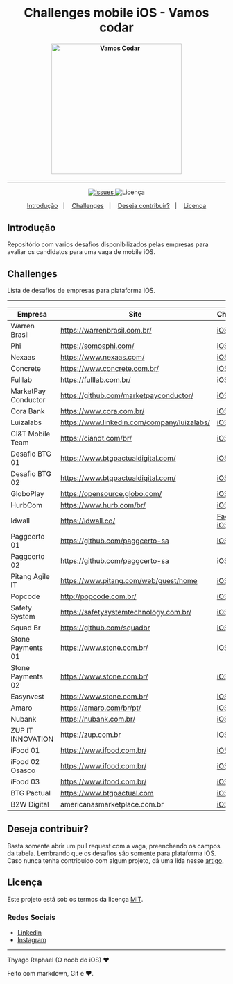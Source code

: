 <h1 align="center">
  <strong>Challenges mobile iOS - Vamos codar</strong>
</h1>

<h4 align="center">
    <img alt="Vamos Codar" title="Challenges mobile iOS" src="./images/challenges.jpg" width="300px" />
</h4>
<hr />
<p align="center">
  <a href="https://github.com/thyagoraphael/desafios-mobile-ios/issues"><img alt="Issues" src="https://img.shields.io/github/issues/thyagoraphael/desafios-mobile-ios">
  </a>

  <img alt="Licença" src="https://img.shields.io/badge/license-MIT-brightgreen">
</p>

<p align="center">
  <a href="#introdução">Introdução</a>&nbsp;&nbsp;&nbsp;|&nbsp;&nbsp;&nbsp;
  <a href="#challenges">Challenges</a>&nbsp;&nbsp;&nbsp;|&nbsp;&nbsp;&nbsp;
  <a href="#deseja-contribuir">Deseja contribuir?</a>&nbsp;&nbsp;&nbsp;|&nbsp;&nbsp;&nbsp;
  <a href="#licença">Licença</a>
</p>

## Introdução

Repositório com varios desafios disponibilizados pelas empresas para avaliar os candidatos para uma vaga de mobile iOS.

## Challenges

Lista de desafios de empresas para plataforma iOS.

---

| Empresa                  | Site                                           | Challenge                                                                                                                              
----------------------- | ---------------------------------------------- | ---------------------------------------------------------------------
| Warren Brasil         | https://warrenbrasil.com.br/                   | [iOS](https://github.com/warrenbrasil/desafio-warren-mobile)
| Phi                   | https://somosphi.com/                          | [iOS](https://github.com/somosphi/desafio-ios)|
| Nexaas                | https://www.nexaas.com/                        | [iOS](https://github.com/myfreecomm/desafio-mobile-ios)|
| Concrete              | https://www.concrete.com.br/                   | [iOS](https://github.com/concretesolutions)
| Fulllab               | https://fulllab.com.br/                        | [iOS](https://github.com/fulllabS2totalcommit/desafio-mobile)
| MarketPay Conductor   | https://github.com/marketpayconductor/         | [iOS](https://github.com/marketpayconductor/desafio-mobile)
| Cora Bank             | https://www.cora.com.br/                       | [iOS](https://github.com/corabank/desafio-ios)
| Luizalabs             | https://www.linkedin.com/company/luizalabs/    | [iOS](https://gist.github.com/jesus-luizalabs/e1ac4f590260d14e5d92)
| CI&T Mobile Team      | https://ciandt.com/br/                         | [iOS](https://github.com/ciandt-mobile/desafio-mobile)
| Desafio BTG 01        | https://www.btgpactualdigital.com/             | [iOS](https://github.com/btgpactualdigitaldev/iOS-challenge-BTG)
| Desafio BTG 02        | https://www.btgpactualdigital.com/             | [iOS](https://github.com/btgpactualdigitaldev/mobile-challenge)  
| GloboPlay             | https://opensource.globo.com/                  | [iOS](https://github.com/globoi/globoplay-desafio-mobile) 
| HurbCom               | https://www.hurb.com/br/                       | [iOS](https://github.com/hurbcom/challenge-alpha) 
| Idwall                | https://idwall.co/                             | [Faça para iOS](https://rift-haumea-fd0.notion.site/Idwall-e66b38d64efb486286d9b41edd53cf3c)
| Paggcerto 01          | https://github.com/paggcerto-sa                | [iOS](https://github.com/paggcerto-sa/desafios/blob/master/mobile-android.md)
| Paggcerto 02          | https://github.com/paggcerto-sa                | [iOS](https://github.com/paggcerto-sa/desafios/blob/master/mobile-ios.md)
| Pitang Agile IT       | https://www.pitang.com/web/guest/home          | [iOS](https://github.com/pitangagile/desafio-ios)
| Popcode               | http://popcode.com.br/                         | [iOS](https://github.com/PopcodeMobile/desafio-ios)
| Safety System         | https://safetysystemtechnology.com.br/         | [iOS](https://github.com/safetysystemtechnology/desafio-mobile)
| Squad Br              | https://github.com/squadbr                     | [iOS](https://github.com/squadbr/Desafio-iOS)
| Stone Payments 01     | https://www.stone.com.br/                      | [iOS](https://github.com/stone-payments/desafio-mobile/blob/master/store/README.md)
| Stone Payments 02     | https://www.stone.com.br/                      | [iOS](https://github.com/stone-payments/desafio-mobile/blob/master/wallet/README.md)
| Easynvest             | https://www.stone.com.br/                      | [iOS](https://www.easynvest.com.br/)
| Amaro                 | https://amaro.com/br/pt/                       | [iOS](https://github.com/amaroteam/mobile-ios-challenge)
| Nubank                | https://nubank.com.br/                         | [iOS](https://github.com/nubank/mobile-pairing-exercises/tree/master/url-shortener)
| ZUP IT INNOVATION     | https://zup.com.br                             | [iOS](https://github.com/ZupIT/QueroTrabalharNaZUP/tree/master/Testes/MobileProfile)
| iFood 01              | https://www.ifood.com.br/                      | [iOS](https://github.com/ifood/ifood-mobile-test)
| iFood 02 Osasco       | https://www.ifood.com.br/                      | [iOS](https://github.com/ifood/vemproifood-osasco)
| iFood 03              | https://www.ifood.com.br/                      | [iOS](https://github.com/ifood/vemproifood-mobile)
| BTG Pactual           | https://www.btgpactual.com                     | [iOS](https://github.com/btgpactualdigitaldev/iOS-challenge-BTG)
| B2W Digital           | americanasmarketplace.com.br                   | [iOS](https://github.com/b2w-marketplace/challenge-ios)


## Deseja contribuir?

Basta somente abrir um pull request com a vaga, preenchendo os campos da tabela. Lembrando que os desafios são somente para plataforma iOS. Caso nunca tenha contribuido com algum projeto, dá uma lida nesse [artigo](https://imasters.com.br/desenvolvimento/como-contribuir-com-um-projeto-no-github).

## Licença

Este projeto está sob os termos da licença [MIT](./MIT).

### Redes Sociais

- [Linkedin](https://www.linkedin.com/mwlite/in/thyago-raphael-396b48215)
- [Instagram](https://www.instagram.com/traphael.dev/)
---

Thyago Raphael (O noob do iOS)  ♥  

Feito com markdown, Git e ❤️.
